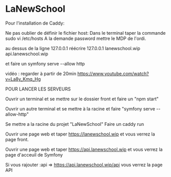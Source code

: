 # LaNewSchool
Pour l'installation de Caddy:

Ne pas oublier de définir le fichier host:
Dans le terminal taper la commande sudo vi /etc/hosts
A la demande password mettre le MDP de l'ordi.

au dessus de la ligne 127.0.0.1 réécrire
127.0.0.1 lanewschool.wip api.lanewschool.wip

et faire un symfony serve --allow http

vidéo : regarder à partir de 20min  https://www.youtube.com/watch?v=La8y_Kmq_Hg

POUR LANCER LES SERVEURS

Ouvrir un terminal et se mettre sur le dossier front et faire un 
"npm start"

Ouvrir  un autre terminal et se mettre à la racine et faire
"symfony serve --allow-http"

Se mettre a la racine du projet "LaNewSchool"
Faire un caddy run

Ouvrir une page web et taper https://lanewschool.wip et vous verrez la page front.

Ouvrir une page web et taper https://api.lanewschool.wip et vous verrez la page d'acceuil de Symfony

Si vous rajouter :api => https://api.lanewschool.wip/api vous verrez la page API


